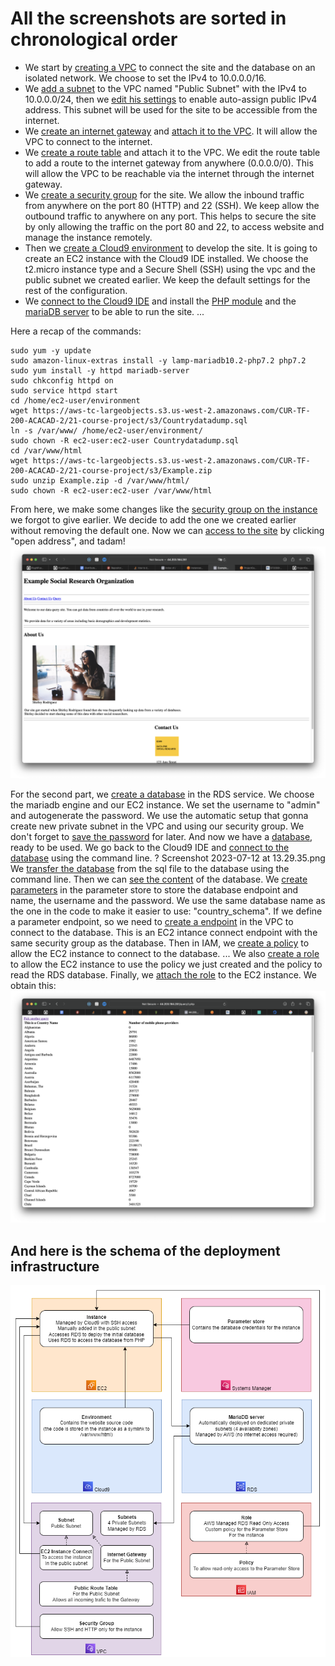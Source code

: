 # All the screenshots are sorted in chronological order

- We start by [creating a VPC](Screenshot%202023-07-12%20at%2012.01.54.png) to connect the site and the database on an isolated network. We choose to set the IPv4 to 10.0.0.0/16.
- We [add a subnet](Screenshot%202023-07-12%20at%2012.02.39.png) to the VPC named "Public Subnet" with the IPv4 to 10.0.0.0/24, then we [edit his settings](Screenshot%202023-07-12%20at%2012.03.03.png) to enable auto-assign public IPv4 address. This subnet will be used for the site to be accessible from the internet.
- We [create an internet gateway](Screenshot%202023-07-12%20at%2012.03.44.png) and [attach it to the VPC](Screenshot%202023-07-12%20at%2012.04.03.png). It will allow the VPC to connect to the internet.
- We [create a route table](Screenshot%202023-07-12%20at%2012.04.58.png) and attach it to the VPC. We edit the route table to add a route to the internet gateway from anywhere (0.0.0.0/0). This will allow the VPC to be reachable via the internet through the internet gateway.
- We [create a security group](Screenshot%202023-07-12%20at%2012.12.56.png) for the site. We allow the inbound traffic from anywhere on the port 80 (HTTP) and 22 (SSH). We keep allow the outbound traffic to anywhere on any port. This helps to secure the site by only allowing the traffic on the port 80 and 22, to access website and manage the instance remotely.
- Then we [create a Cloud9 environment](Screenshot%202023-07-12%20at%2012.17.18.png) to develop the site. It is going to create an EC2 instance with the Cloud9 IDE installed. We choose the t2.micro instance type and a Secure Shell (SSH) using the vpc and the public subnet we created earlier. We keep the default settings for the rest of the configuration.
- We [connect to the Cloud9 IDE](Screenshot%202023-07-12%20at%2012.18.44.png) and install the [PHP module](Screenshot%202023-07-12%20at%2012.21.29.png) and the [mariaDB server](Screenshot%202023-07-12%20at%2012.21.58.png) to be able to run the site.
...

Here a recap of the commands:
```
sudo yum -y update
sudo amazon-linux-extras install -y lamp-mariadb10.2-php7.2 php7.2
sudo yum install -y httpd mariadb-server
sudo chkconfig httpd on
sudo service httpd start
cd /home/ec2-user/environment
wget https://aws-tc-largeobjects.s3.us-west-2.amazonaws.com/CUR-TF-200-ACACAD-2/21-course-project/s3/Countrydatadump.sql
ln -s /var/www/ /home/ec2-user/environment/
sudo chown -R ec2-user:ec2-user Countrydatadump.sql
cd /var/www/html
wget https://aws-tc-largeobjects.s3.us-west-2.amazonaws.com/CUR-TF-200-ACACAD-2/21-course-project/s3/Example.zip
sudo unzip Example.zip -d /var/www/html/
sudo chown -R ec2-user:ec2-user /var/www/html
```

From here, we make some changes like the [security group on the instance](Screenshot%202023-07-12%20at%2012.33.00.png) we forgot to give earlier. We decide to add the one we created earlier without removing the default one.
Now we can [access to the site](Screenshot%202023-07-12%20at%2012.34.29.png) by clicking "open address", and tadam!
![WebSite](Screenshot%202023-07-12%20at%2012.34.49.png)

For the second part, we [create a database](Screenshot%202023-07-12%20at%2012.35.39.png) in the RDS service. We choose the mariadb engine and our EC2 instance. We set the username to "admin" and autogenerate the password. We use the automatic setup that gonna create new private subnet in the VPC and using our security group.
We don't forget to [save the password](Screenshot%202023-07-12%20at%2013.19.38.png) for later.
And now we have a [database](Screenshot%202023-07-12%20at%2013.23.52.png), ready to be used.
We go back to the Cloud9 IDE and [connect to the database](Screenshot%202023-07-12%20at%2013.28.19.png) using the command line.
? Screenshot 2023-07-12 at 13.29.35.png
We [transfer the database](Screenshot%202023-07-12%20at%2013.29.35.png) from the sql file to the database using the command line. Then we can [see the content](Screenshot%202023-07-12%20at%2013.30.36.png) of the database.
We [create parameters](Screenshot%202023-07-12%20at%2013.37.26.png) in the parameter store to store the database endpoint and name, the username and the password. We use the same database name as the one in the code to make it easier to use: "country_schema".
If we define a parameter endpoint, so we need to [create a endpoint](Screenshot%202023-07-12%20at%2013.58.14.png) in the VPC to connect to the database. This is an EC2 intance connect endpoint with the same security group as the database.
Then in IAM, we [create a policy](Screenshot%202023-07-12%20at%2014.14.06.png) to allow the EC2 instance to connect to the database. ...
We also [create a role](Screenshot%202023-07-12%20at%2014.14.54.png) to allow the EC2 instance to use the policy we just created and the policy to read the RDS database.
Finally, we [attach the role](Screenshot%202023-07-12%20at%2014.15.46.png) to the EC2 instance.
We obtain this:
![WebSite](Screenshot%202023-07-12%20at%2014.16.04.png)

## And here is the schema of the deployment infrastructure

![Network Infrastructure](CapstoneAWS.png)

